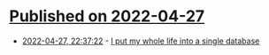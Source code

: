 # [Published on 2022-04-27](index.md)

* [2022-04-27, 22:37:22](https://news.ycombinator.com/item?id=31186696) - [I put my whole life into a single database](https://krausefx.com//blog/how-i-put-my-whole-life-into-a-single-database)
